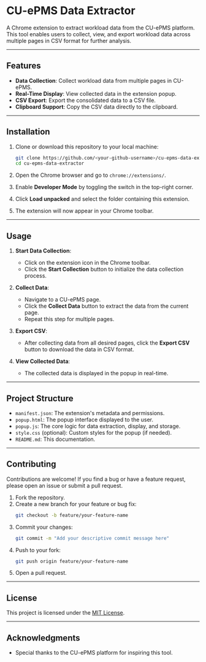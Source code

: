 # CU-ePMS Data Extractor

A Chrome extension to extract workload data from the CU-ePMS platform. This tool enables users to collect, view, and export workload data across multiple pages in CSV format for further analysis.

---

## Features

- **Data Collection**: Collect workload data from multiple pages in CU-ePMS.
- **Real-Time Display**: View collected data in the extension popup.
- **CSV Export**: Export the consolidated data to a CSV file.
- **Clipboard Support**: Copy the CSV data directly to the clipboard.

---

## Installation

1. Clone or download this repository to your local machine:

   ```bash
   git clone https://github.com/<your-github-username>/cu-epms-data-extractor.git
   cd cu-epms-data-extractor
   ```

2. Open the Chrome browser and go to `chrome://extensions/`.

3. Enable **Developer Mode** by toggling the switch in the top-right corner.

4. Click **Load unpacked** and select the folder containing this extension.

5. The extension will now appear in your Chrome toolbar.

---

## Usage

1. **Start Data Collection**:

   - Click on the extension icon in the Chrome toolbar.
   - Click the **Start Collection** button to initialize the data collection process.

2. **Collect Data**:

   - Navigate to a CU-ePMS page.
   - Click the **Collect Data** button to extract the data from the current page.
   - Repeat this step for multiple pages.

3. **Export CSV**:

   - After collecting data from all desired pages, click the **Export CSV** button to download the data in CSV format.

4. **View Collected Data**:
   - The collected data is displayed in the popup in real-time.

---

## Project Structure

- `manifest.json`: The extension's metadata and permissions.
- `popup.html`: The popup interface displayed to the user.
- `popup.js`: The core logic for data extraction, display, and storage.
- `style.css` (optional): Custom styles for the popup (if needed).
- `README.md`: This documentation.

---

## Contributing

Contributions are welcome! If you find a bug or have a feature request, please open an issue or submit a pull request.

1. Fork the repository.
2. Create a new branch for your feature or bug fix:
   ```bash
   git checkout -b feature/your-feature-name
   ```
3. Commit your changes:
   ```bash
   git commit -m "Add your descriptive commit message here"
   ```
4. Push to your fork:
   ```bash
   git push origin feature/your-feature-name
   ```
5. Open a pull request.

---

## License

This project is licensed under the [MIT License](LICENSE).

---

## Acknowledgments

- Special thanks to the CU-ePMS platform for inspiring this tool.
